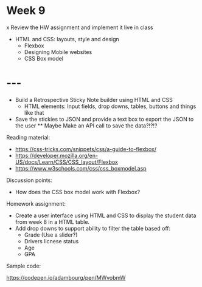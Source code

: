 # Week 9

x Review the HW assignment and implement it live in class 
* HTML and CSS: layouts, style and design
    * Flexbox
    * Designing Mobile websites
    * CSS Box model
# ---
* Build a Retrospective Sticky Note builder using HTML and CSS
    * HTML elements: Input fields, drop downs, tables, buttons and things like that
* Save the stickies to JSON and provide a text box to export the JSON to the user 
** Maybe Make an API call to save the data?!?!? 

Reading material: 
* https://css-tricks.com/snippets/css/a-guide-to-flexbox/
* https://developer.mozilla.org/en-US/docs/Learn/CSS/CSS_layout/Flexbox
* https://www.w3schools.com/css/css_boxmodel.asp

Discussion points: 
* How does the CSS box model work with Flexbox? 

Homework assignment: 
* Create a user interface using HTML and CSS to display the student data from week 8 in a HTML table. 
* Add drop downs to support ability to filter the table based off:
    * Grade (Use a slider?)
    * Drivers licnese status
    * Age 
    * GPA 

Sample code: 

https://codepen.io/adambourg/pen/MWvobmW 
